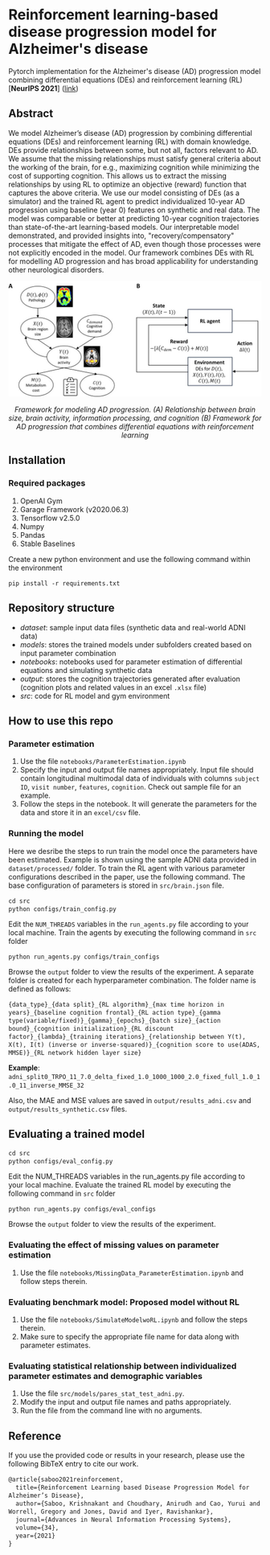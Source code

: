 # Reinforcement learning-based disease progression model for Alzheimer's disease

Pytorch implementation for the Alzheimer's disease (AD) progression model combining differential equations (DEs) and reinforcement learning (RL) [**NeurIPS 2021**] ([link](https://proceedings.neurips.cc/paper/2021/hash/af1c25e88a9e818f809f6b5d18ca02e2-Abstract.html))

## Abstract
We model Alzheimer’s disease (AD) progression by combining differential equations (DEs) and reinforcement learning (RL) with domain knowledge. DEs provide relationships between some, but not all, factors relevant to AD. We assume that the missing relationships must satisfy general criteria about the working of the brain, for e.g., maximizing cognition while minimizing the cost of supporting cognition. This allows us to extract the missing relationships by using RL to optimize an objective (reward) function that captures the above criteria. We use our model consisting of DEs (as a simulator) and the trained RL agent to predict individualized 10-year AD progression using baseline (year 0) features on synthetic and real data. The model was comparable or better at predicting 10-year cognition trajectories than state-of-the-art learning-based models. Our interpretable model demonstrated, and provided insights into, "recovery/compensatory" processes that mitigate the effect of AD, even though those processes were not explicitly encoded in the model. Our framework combines DEs with RL for modelling AD progression and has broad applicability for understanding other neurological disorders.

<p align="center">
  <img src="model.jpg" width="700px" />
</p>
<p align="center">
<em>Framework for modeling AD progression. (A) Relationship between brain size, brain activity, information processing, and cognition (B) Framework for AD progression that combines differential equations with reinforcement learning</em>
</p>

## Installation
### Required packages
1. OpenAI Gym
2. Garage Framework (v2020.06.3)
3. Tensorflow v2.5.0
4. Numpy
5. Pandas
6. Stable Baselines

Create a new python environment and use the following command within the environment

```
pip install -r requirements.txt
```

## Repository structure
- _dataset_: sample input data files (synthetic data and real-world ADNI data)
- _models_: stores the trained models under subfolders created based on input parameter combination
- _notebooks_: notebooks used for parameter estimation of differential equations and simulating synthetic data
- _output_: stores the cognition trajectories generated after evaluation (cognition plots and related values in an excel `.xlsx` file)
- _src_: code for RL model and gym environment

## How to use this repo
### Parameter estimation
1. Use the file `notebooks/ParameterEstimation.ipynb`
2. Specify the input and output file names appropriately. Input file should contain longitudinal multimodal data of individuals with columns `subject ID`, `visit number`, `features`, `cognition`. Check out sample file for an example.
3. Follow the steps in the notebook. It will generate the parameters for the data and store it in an `excel/csv` file.

### Running the model
Here we desribe the steps to run train the model once the parameters have been estimated. Example is shown using the sample ADNI data provided in `dataset/processed/` folder. To train the RL agent with various parameter configurations described in the paper, use the following command. The base configuration of parameters is stored in `src/brain.json` file.
```
cd src
python configs/train_config.py
```
Edit the `NUM_THREADS` variables in the `run_agents.py` file according to your local machine.
Train the agents by executing the following command in `src` folder
```
python run_agents.py configs/train_configs
```
Browse the `output` folder to view the results of the experiment. A separate folder is created for each hyperparameter combination. The folder name is defined as follows:
```
{data_type}_{data split}_{RL algorithm}_{max time horizon in years}_{baseline cognition frontal}_{RL action type}_{gamma type(variable/fixed)}_{gamma}_{epochs}_{batch size}_{action bound}_{cognition initialization}_{RL discount factor}_{lambda}_{training iterations}_{relationship between Y(t), X(t), I(t) (inverse or inverse-squared)}_{cognition score to use(ADAS, MMSE)}_{RL network hidden layer size}
```
**Example**: `adni_split0_TRPO_11_7.0_delta_fixed_1.0_1000_1000_2.0_fixed_full_1.0_1.0_11_inverse_MMSE_32`

Also, the MAE and MSE values are saved in `output/results_adni.csv` and `output/results_synthetic.csv` files.

## Evaluating a trained model
```
cd src
python configs/eval_config.py
```
Edit the NUM_THREADS variables in the run_agents.py file according to your local machine.
Evaluate the trained RL model by executing the following command in `src` folder
```
python run_agents.py configs/eval_configs
```
Browse the `output` folder to view the results of the experiment.

### Evaluating the effect of missing values on parameter estimation
1. Use the file `notebooks/MissingData_ParameterEstimation.ipynb` and follow steps therein.

### Evaluating benchmark model: Proposed model without RL
1. Use the file `notebooks/SimulateModelwoRL.ipynb` and follow the steps therein.
2. Make sure to specify the appropriate file name for data along with parameter estimates.

### Evaluating statistical relationship between individualized parameter estimates and demographic variables
1. Use the file `src/models/pares_stat_test_adni.py`.
2. Modify the input and output file names and paths appropriately.
2. Run the file from the command line with no arguments.

## Reference
If you use the provided code or results in your research, please use the following BibTeX entry to cite our work.

```
@article{saboo2021reinforcement,
  title={Reinforcement Learning based Disease Progression Model for Alzheimer’s Disease},
  author={Saboo, Krishnakant and Choudhary, Anirudh and Cao, Yurui and Worrell, Gregory and Jones, David and Iyer, Ravishankar},
  journal={Advances in Neural Information Processing Systems},
  volume={34},
  year={2021}
}
```
